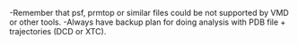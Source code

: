 -Remember that psf, prmtop or similar files 
could be not supported by VMD or other tools.
-Always have backup plan for doing analysis with PDB file +
trajectories (DCD or XTC).
